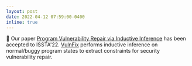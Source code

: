 ```yaml
---
layout: post
date: 2022-04-12 07:59:00-0400
inline: true
---
```


:memo: Our paper [Program Vulnerability Repair via Inductive Inference](assets/pdf/vulnfix.pdf) has been accepted to ISSTA'22.
[VulnFix](https://github.com/yuntongzhang/vulnfix) performs inductive inference on normal/buggy program states to extract constraints for security vulnerability repair.
